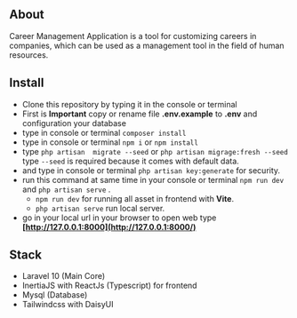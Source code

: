 ## About
Career Management Application is a tool for customizing careers in companies, which can be used as a management tool in the field of human resources.

## Install
- Clone this repository by typing it in the console or terminal
- First is **Important** copy or rename file **.env.example** to **.env** and configuration your database
- type in console or terminal `composer install`
- type in console or terminal `npm i` or `npm install`
- type `php artisan  migrate --seed` or `php artisan migrage:fresh --seed` type `--seed` is required because it comes with default data.
- and type in console or terminal  `php artisan key:generate`  for security.
-   run this command at same time in your console or terminal  `npm run dev`  and  `php artisan serve`  .
    -   `npm run dev`  for running all asset in frontend with  **Vite**.
    -   `php artisan serve`  run local server.
  -   go in your local url in your browser to open web type  **[http://127.0.0.1:8000](http://127.0.0.1:8000/)**

## Stack

- Laravel 10 (Main Core)
- InertiaJS with ReactJs (Typescript) for frontend
- Mysql (Database)
- Tailwindcss with DaisyUI

